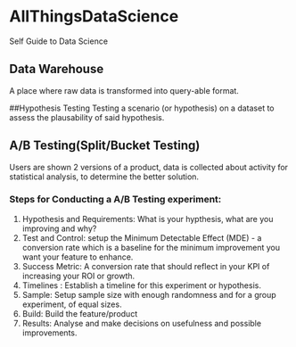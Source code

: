 # AllThingsDataScience
Self Guide to Data Science

## Data Warehouse 
A place where raw data is transformed into query-able format.

##Hypothesis Testing
Testing a scenario (or hypothesis) on a dataset to assess the plausability of said hypothesis.

## A/B Testing(Split/Bucket Testing)
Users are shown 2 versions of a product, data is collected about activity for statistical analysis, to determine the better solution.

### Steps for Conducting a A/B Testing experiment:
1. Hypothesis and Requirements: What is your hypthesis, what are you improving and why?
2. Test and Control: setup the Minimum Detectable Effect (MDE) - a conversion rate which is a baseline for the minimum improvement you want your feature to enhance.
3. Success Metric: A conversion rate that should reflect in your KPI of increasing your ROI or growth.
4. Timelines : Establish a timeline for this experiment or hypothesis.
5. Sample: Setup sample size with enough randomness and for a group experiment, of equal sizes.
6. Build: Build the feature/product
7. Results: Analyse and make decisions on usefulness and possible improvements.


